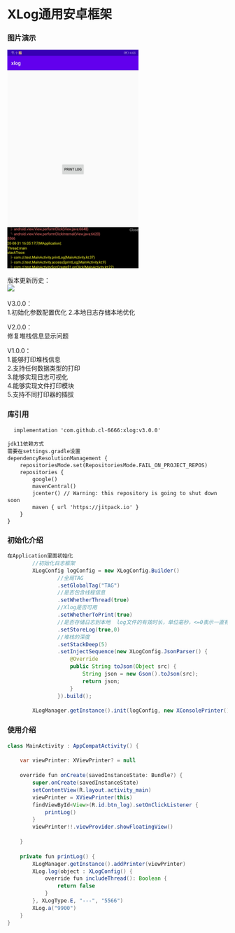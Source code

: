 # XLog通用安卓框架  

### 图片演示  
<img src="https://github.com/cl-6666/xlog/blob/master/img.png" width="300" height="500" alt="演示"/><br/>  


版本更新历史：  
[![](https://jitpack.io/v/cl-6666/xlog.svg)](https://jitpack.io/#cl-6666/xlog) 

V3.0.0：   
1.初始化参数配置优化
2.本地日志存储本地优化

V2.0.0：   
修复堆栈信息显示问题

V1.0.0：    
1.能够打印堆栈信息  
2.支持任何数据类型的打印  
3.能够实现日志可视化   
4.能够实现文件打印模块   
5.支持不同打印器的插拔  



### 库引用  
```
  implementation 'com.github.cl-6666:xlog:v3.0.0'
```  
```
jdk11依赖方式
需要在settings.gradle设置
dependencyResolutionManagement {
    repositoriesMode.set(RepositoriesMode.FAIL_ON_PROJECT_REPOS)
    repositories {
        google()
        mavenCentral()
        jcenter() // Warning: this repository is going to shut down soon
        maven { url 'https://jitpack.io' }
    }
}
```
### 初始化介绍  
```java
在Application里面初始化
        //初始化日志框架
        XLogConfig logConfig = new XLogConfig.Builder()
                //全局TAG
                .setGlobalTag("TAG")
                //是否包含线程信息
                .setWhetherThread(true)
                //Xlog是否可用
                .setWhetherToPrint(true)
                //是否存储日志到本地  log文件的有效时长，单位毫秒，<=0表示一直有效
                .setStoreLog(true,0)
                //堆栈的深度
                .setStackDeep(5)
                .setInjectSequence(new XLogConfig.JsonParser() {
                    @Override
                    public String toJson(Object src) {
                        String json = new Gson().toJson(src);
                        return json;
                    }
                }).build();

        XLogManager.getInstance().init(logConfig, new XConsolePrinter());

```

### 使用介绍  
```java 
class MainActivity : AppCompatActivity() {

    var viewPrinter: XViewPrinter? = null
    
    override fun onCreate(savedInstanceState: Bundle?) {
        super.onCreate(savedInstanceState)
        setContentView(R.layout.activity_main)
        viewPrinter = XViewPrinter(this)
        findViewById<View>(R.id.btn_log).setOnClickListener {
            printLog()
        }
        viewPrinter!!.viewProvider.showFloatingView()

    }
    
    private fun printLog() {
        XLogManager.getInstance().addPrinter(viewPrinter)
        XLog.log(object : XLogConfig() {
            override fun includeThread(): Boolean {
                return false
            }
        }, XLogType.E, "---", "5566")
        XLog.a("9900")
    }
}

```
